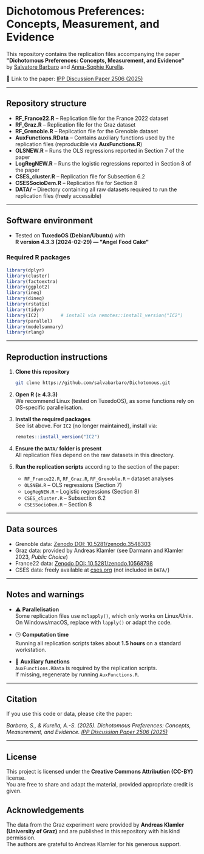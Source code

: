 # Dichotomous Preferences: Concepts, Measurement, and Evidence

This repository contains the replication files accompanying the paper  
**"Dichotomous Preferences: Concepts, Measurement, and Evidence"**  
by [Salvatore Barbaro](mailto:sbarbaro@uni-mainz.de) and [Anna-Sophie Kurella](mailto:a.kurella@ipw.uni-hannover.de).

📄 Link to the paper: [IPP Discussion Paper 2506 (2025)](https://download.uni-mainz.de/RePEc/pdf/Discussion_Paper_2506.pdf)

---

## Repository structure

- **RF_France22.R** – Replication file for the France 2022 dataset  
- **RF_Graz.R** – Replication file for the Graz dataset  
- **RF_Grenoble.R** – Replication file for the Grenoble dataset  
- **AuxFunctions.RData** – Contains auxiliary functions used by the replication files (reproducible via **AuxFunctions.R**)  
- **OLSNEW.R** – Runs the OLS regressions reported in Section 7 of the paper  
- **LogRegNEW.R** – Runs the logistic regressions reported in Section 8 of the paper  
- **CSES_cluster.R** – Replication file for Subsection 6.2  
- **CSESSocioDem.R** – Replication file for Section 8  
- **DATA/** – Directory containing all raw datasets required to run the replication files (freely accessible)

---

## Software environment

- Tested on **TuxedoOS (Debian/Ubuntu)** with  
  **R version 4.3.3 (2024-02-29) — "Angel Food Cake"**

### Required R packages

```r
library(dplyr)
library(cluster)
library(factoextra)
library(ggplot2)
library(ineq)
library(dineq)
library(rstatix)
library(tidyr)
library(IC2)        # install via remotes::install_version("IC2")
library(parallel)
library(modelsummary)
library(rlang)
```

---

## Reproduction instructions

1. **Clone this repository**
   ```bash
   git clone https://github.com/salvabarbaro/Dichotomous.git
   ```

2. **Open R (≥ 4.3.3)**  
   We recommend Linux (tested on TuxedoOS), as some functions rely on OS-specific parallelisation.

3. **Install the required packages**  
   See list above. For `IC2` (no longer maintained), install via:
   ```r
   remotes::install_version("IC2")
   ```

4. **Ensure the `DATA/` folder is present**  
   All replication files depend on the raw datasets in this directory.

5. **Run the replication scripts** according to the section of the paper:
   - `RF_France22.R`, `RF_Graz.R`, `RF_Grenoble.R` – dataset analyses  
   - `OLSNEW.R` – OLS regressions (Section 7)  
   - `LogRegNEW.R` – Logistic regressions (Section 8)  
   - `CSES_cluster.R` – Subsection 6.2  
   - `CSESSocioDem.R` – Section 8  

---

## Data sources

- Grenoble data: [Zenodo DOI: 10.5281/zenodo.3548303](https://doi.org/10.5281/zenodo.3548303)  
- Graz data: provided by Andreas Klamler (see Darmann and Klamler 2023, *Public Choice*)  
- France22 data: [Zenodo DOI: 10.5281/zenodo.10568798](https://doi.org/10.5281/zenodo.10568798)  
- CSES data: freely available at [cses.org](https://cses.org) (not included in `DATA/`)

---

## Notes and warnings

- ⚠️ **Parallelisation**  
  Some replication files use `mclapply()`, which only works on Linux/Unix.  
  On Windows/macOS, replace with `lapply()` or adapt the code.

- 🕒 **Computation time**  
  Running all replication scripts takes about **1.5 hours** on a standard workstation.

- 📂 **Auxiliary functions**  
  `AuxFunctions.RData` is required by the replication scripts.  
  If missing, regenerate by running `AuxFunctions.R`.

---

## Citation

If you use this code or data, please cite the paper:

*Barbaro, S., & Kurella, A.-S. (2025). Dichotomous Preferences: Concepts, Measurement, and Evidence. [IPP Discussion Paper 2506 (2025)](https://download.uni-mainz.de/RePEc/pdf/Discussion_Paper_2506.pdf)*

---

## License

This project is licensed under the **Creative Commons Attribution (CC-BY)** license.  
You are free to share and adapt the material, provided appropriate credit is given.

## Acknowledgements

The data from the Graz experiment were provided by **Andreas Klamler (University of Graz)** and are published in this repository with his kind permission.  
The authors are grateful to Andreas Klamler for his generous support.

